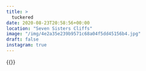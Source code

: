 ```yaml
---
title: >
  tuckered
date: 2020-08-23T20:58:56+00:00
location: "Seven Sisters Cliffs"
image: "/img/4e2a35e239b9571c68a04f5dd45156b4.jpg"
draft: false
instagram: true
---
```


{{<photo src="/img/4e2a35e239b9571c68a04f5dd45156b4.jpg">}}
